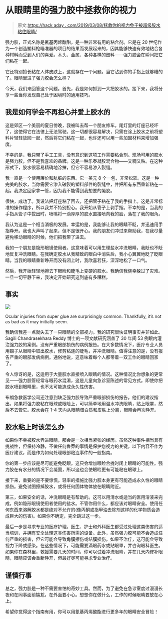 # 从眼睛里的强力胶中拯救你的视力

> 原文:[https://hack aday . com/2019/03/08/拯救你的视力免于被超级胶水粘住眼睛/](https://hackaday.com/2019/03/08/saving-your-vision-from-super-glue-in-the-eyes/)

强力胶，正式名称是氰基丙烯酸酯，是一种非常有用的粘合剂。它是在 20 世纪作为一个创造塑料枪瞄准器的项目的结果而发展起来的，因其能够快速有效地粘合各种材料而受到人们的喜爱。木头、金属、各种各样的塑料——强力胶会在瞬间把它们粘在一起。

它还特别擅长粘在人体皮肤上，这就存在一个问题。当它沾到你的手指上就够糟的了。眼睛里进了强力胶会怎么样？

今天，我们来回答这个问题。首先，我是如何抓到一大把胶水的。接下来，我将分享一些当你发现自己处于困境时的通用技巧。

## 我是如何学会不再担心并爱上胶水的

这是郊区一个美丽的夏日傍晚，我被叫去帮一个朋友修车。尾灯里的灯座已经坏了，这使得它在法律上无法驾驶。这一切都很容易解决，只需在涂上胶水之前将塑料片轻轻放回一起，然后将它们粘在一起，也许还可以用一些加固材料来增加强度。

不幸的是，我只带了手工工具，没有意识到这项工作需要粘合剂。现场可用的胶水是强力胶，但不是我喜欢的品牌。这是一种乐泰凝胶混合物——又稠又粘。在这种形式下，胶水很容易精确地涂抹，但它不容易渗入裂缝。

我一直是一个使用廉价和肮脏的东西。它一美元 8 个一包，非常松软。这是一种完美的胶水，当你需要它渗入破裂的塑料部件的裂缝中，并把所有东西重新粘在一起。我决定回家拿一管，因为我不能得到我想要的凝胶。

很快，成功了。我设法把灯座粘了回去，还把管子粘在了我的手指上。这是非常标准的操作程序，所以我并不特别担心。我开始从管子上剥手指。不幸的是，当我的手指从管子中拔出时，喷嘴将一滴厚厚的胶水直接喷向我的脸，落在了我的眼角。

我认为这是一个相当消极的发展。幸运的是，我能够让我的眼睛不眨，并迅速用手指睁开。我也大声叫了起来，但不是很开心。我的朋友们冲过来帮助我，在我尽量避免移动眼睛的时候，他们把我带了进去。

我的一个朋友是隐形眼镜使用者。这意味着可以用生理盐水冲洗眼睛，我眨也不眨地反复冲洗眼睛。在我确定胶水从我精致的眼白中消失后，我小心翼翼地眨了眨眼睛。当我的眼睛重新睁开而没有闭上时，我欣喜若狂，深深地松了一口气。

然后，我开始轻轻地擦去下眼睑和睫毛上变硬的胶水。我确信我侥幸躲过了灾难。一旦一切平静下来，我决定开始研究这到底有多糟糕。

## 事实

![](../Images/456e7804d89d8bd2e2ef8ced00a1eff9.png)

Ocular injuries from super glue are surprisingly common. Thankfully, it’s not as bad as it may initially seem.

我确信我差一点就失去了一只眼睛的全部视力。我的研究很快证明事实并非如此。Sagili Chandrasekhara Reddy 博士的一项文献研究涵盖了 30 年间 53 例眼内灌注强力胶的案例。没有严重眼部损伤的病例报告。在大多数情况下，医疗专业人员用镊子从眼睛中取出胶水，修剪粘连的睫毛，并冲洗眼睛。值得注意的是，没有报告严重的眼部发病病例。通俗地说，这意味着每个人都带着一双工作的眼睛回家了。

令人惊讶的是，这适用于大量胶水直接喷入眼睛的情况。这种情况比你想象的更常见——强力胶管经常与眼药水混淆，这是儿童向急诊室陈述的常见方式。即使你把胶水喷到眼睛里，也不太可能造成永久性伤害。

布朗急救医学公司还注意到缺乏强力胶导致严重眼部损伤的报告。他们的建议指出，如果将强力胶粘在眼球或眼睑上，可以简单地用温水冲洗眼睛，贴上眼罩，然后不去管它。胶水会在 1-4 天内从眼睛蛋白质和皮肤上分离，眼睛会再次睁开。

## 胶水粘上时该怎么办

如果你不幸被胶水弄进眼睛，那会是一次相当紧张的经历。虽然这种事件相当具有挑战性，但保持冷静，不做任何鲁莽的事情是保护您视力的关键。以下内容不作为医疗建议，而是作为如何处理眼部粘连事件的一般指南。

你的第一步应该是尽可能避免眨眼。这只会增加眼睑合拢时闭上眼睛的可能性。强力胶在有水分的情况下会凝固，所以这也会使眼睑更有可能粘在眼球上。

接下来，重要的是不要惊慌。轻率的措施比强力胶本身更有可能造成永久性的眼睛损伤。避免试图擦掉胶水，或将任何固体物体放在眼睛附近。

第三，如果安全的话，冲洗眼睛是有帮助的。这可以用清水或适当的医用溶液来完成，例如隐形眼镜使用者使用的盐水。不管你用什么，都应该对眼睛安全。使用任何东西来溶解胶水都是绝对不允许的(像丙酮或指甲油去除剂这样的化学物质会造成巨大的伤害)。如果你不确定，完全跳过这一步。

最后一步是寻求专业的医疗护理。医生、护士和外科医生都受过处理这类伤害的适当培训，并拥有安全处理这类伤害所需的设备。此外，虽然强力胶可能不会造成任何严重的损害，但它可能会导致角膜擦伤或结膜损伤。如果不治疗，这可能会导致视力下降或感染。在这些情况下，可能需要滴眼药水或贴眼罩，并咨询眼科医生。如果你在森林里，救援需要几天的时间，你可以试着冲洗眼睛，并在几天内修补眼睛，眼睛应该会重新睁开，但最好尽可能寻求专业治疗。

## 谨慎行事

总之，强力胶是一种不需要害怕的奇妙工具。然而，为了避免在急诊室度过漫漫长夜和在同事面前尴尬，在外面要小心。想想你在做什么，工作的时候眼睛要放在心上。

希望你觉得这个指南有用，你可以用氰基丙烯酸酯进行更多年的眼睛安全冒险！